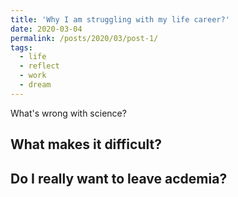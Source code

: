 ```yaml
---
title: 'Why I am struggling with my life career?'
date: 2020-03-04
permalink: /posts/2020/03/post-1/
tags:
  - life
  - reflect
  - work
  - dream
---
```

What's wrong with science?

What makes it difficult?
--


## Do I really want to leave acdemia? 
